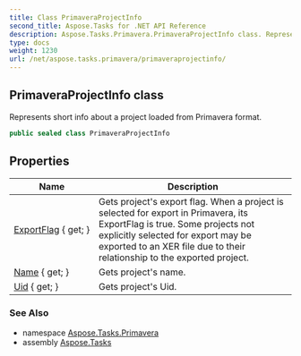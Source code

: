 ```yaml
---
title: Class PrimaveraProjectInfo
second_title: Aspose.Tasks for .NET API Reference
description: Aspose.Tasks.Primavera.PrimaveraProjectInfo class. Represents short info about a project loaded from Primavera format
type: docs
weight: 1230
url: /net/aspose.tasks.primavera/primaveraprojectinfo/
---
```

## PrimaveraProjectInfo class

Represents short info about a project loaded from Primavera format.

```csharp
public sealed class PrimaveraProjectInfo
```

## Properties

| Name | Description |
| --- | --- |
| [ExportFlag](../../aspose.tasks.primavera/primaveraprojectinfo/exportflag/) { get; } | Gets project's export flag. When a project is selected for export in Primavera, its ExportFlag is true. Some projects not explicitly selected for export may be exported to an XER file due to their relationship to the exported project. |
| [Name](../../aspose.tasks.primavera/primaveraprojectinfo/name/) { get; } | Gets project's name. |
| [Uid](../../aspose.tasks.primavera/primaveraprojectinfo/uid/) { get; } | Gets project's Uid. |

### See Also

* namespace [Aspose.Tasks.Primavera](../../aspose.tasks.primavera/)
* assembly [Aspose.Tasks](../../)


